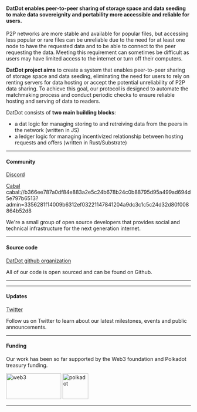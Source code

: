 #### **DatDot enables peer-to-peer sharing of storage space and data seeding to make data sovereignity and portability more accessible and reliable for users.**

P2P networks are more stable and available for popular files, but accessing less popular or rare files can be unreliable due to the need for at least one node to have the requested data and to be able to connect to the peer requesting the data. Meeting this requirement can sometimes be difficult as users may have limited access to the internet or turn off their computers.

**DatDot project aims** to create a system that enables peer-to-peer sharing of storage space and data seeding, eliminating the need for users to rely on renting servers for data hosting or accept the potential unreliability of P2P data sharing. To achieve this goal, our protocol is designed to automate the matchmaking process and conduct periodic checks to ensure reliable hosting and serving of data to readers.

DatDot consists of **two main building blocks**:
- a dat logic for managing storing to and retreiving data from the peers in the network (written in JS)
- a ledger logic for managing incentivized relationship between hosting requests and offers (written in Rust/Substrate)

---
#### Community
[Discord](https://discord.com/invite/3CJuGxkyyE)

[Cabal](https://cabal.chat) 
cabal://b366ee787a0df84e883a2e5c24b678b24c0b88795d95a499ad694d5e797b6513?admin=3356281f14009b6312ef03221147841204a9dc3c1c5c24d32d80f008864b52d8

We're a small group of open source developers that provides social and technical infrastructure for the next generation internet.

---
#### Source code
[DatDot github organization](https://github.com/datdotorg)

All of our code is open sourced and can be found on Github.

--- 

--- 
#### Updates
[Twitter](https://twitter.com/datdotorg)

Follow us on Twitter to learn about our latest milestones, events and public announcements.

---
#### Funding

Our work has been so far supported by the Web3 foundation and Polkadot treasury funding. 

<img alt="web3" src="https://upload.wikimedia.org/wikipedia/commons/7/79/WEB3_Final.jpg" width="150" height="70">
<img alt="polkadot" src="https://cryptologos.cc/logos/polkadot-new-dot-logo.png?v=024" width="70" height="70">

---
